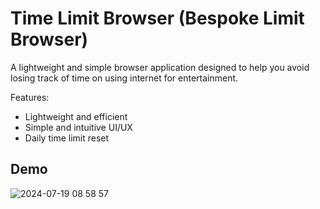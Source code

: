 # Time Limit Browser (Bespoke Limit Browser)

A lightweight and simple browser application designed to help you avoid losing track of time on using internet for entertainment.

Features:
- Lightweight and efficient
- Simple and intuitive UI/UX
- Daily time limit reset

## Demo

![2024-07-19 08 58 57](https://github.com/user-attachments/assets/688d6ba2-2a09-4445-8e81-ef141e651ef8)
